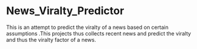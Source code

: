 # News_Viralty_Predictor
This is an attempt to predict the viralty of a news based on certain assumptions .This projects thus collects recent news and predict the viralty and thus the viralty factor of a news.
